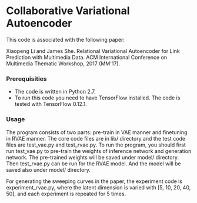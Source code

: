 # Collaborative Variational Autoencoder
This code is associated with the following paper:

Xiaopeng Li and James She. Relational Variational Autoencoder for Link Prediction with Multimedia Data. ACM International Conference on Multimedia Thematic Workshop, 2017 (MM'17).

### Prerequisities
* The code is written in Python 2.7. 
* To run this code you need to have TensorFlow installed. The code is tested with TensorFlow 0.12.1.

### Usage
The program consists of two parts: pre-train in VAE manner and finetuning in RVAE manner. The core code files are in lib/ directory and the test code files are test_vae.py and test_rvae.py. To run the program, you should first run test_vae.py to pre-train the weights of inference network and generation network. The pre-trained weights will be saved under model/ directory. Then test_rvae.py can be run for the RVAE model. And the model will be saved also under model/ directory.

For generating the sweeping curves in the paper, the experiment code is experiment_rvae.py, where the latent dimension is varied with [5, 10, 20, 40, 50], and each experiment is repeated for 5 times.